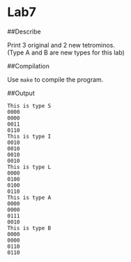 Lab7
=========

##Describe

Print 3 original and 2 new tetrominos.<br />
(Type A and B are new types for this lab)<br />

##Compilation

Use `make` to compile the program.

##Output

	This is type S
	0000
	0000
	0011
	0110
	This is type I
	0010
	0010
	0010
	0010
	This is type L
	0000
	0100
	0100
	0110
	This is type A
	0000
	0000
	0111
	0010
	This is type B
	0000
	0000
	0110
	0110
